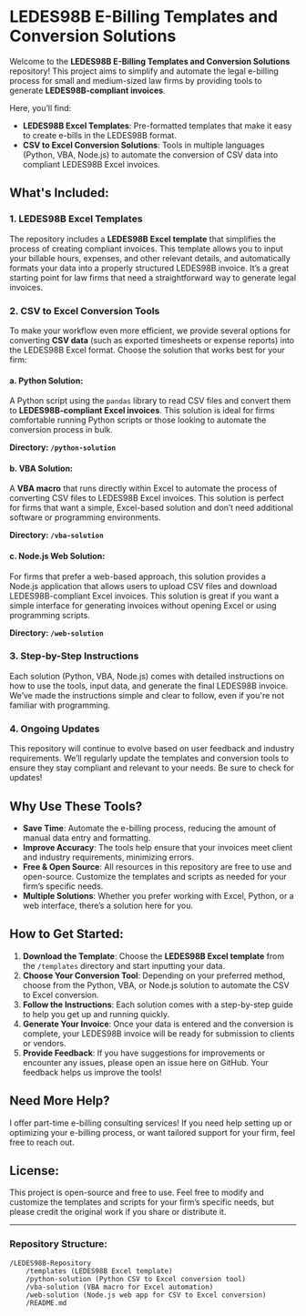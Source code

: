 # LEDES98B E-Billing Templates and Conversion Solutions

Welcome to the **LEDES98B E-Billing Templates and Conversion Solutions** repository! This project aims to simplify and automate the legal e-billing process for small and medium-sized law firms by providing tools to generate **LEDES98B-compliant invoices**.

Here, you’ll find:

- **LEDES98B Excel Templates**: Pre-formatted templates that make it easy to create e-bills in the LEDES98B format.
- **CSV to Excel Conversion Solutions**: Tools in multiple languages (Python, VBA, Node.js) to automate the conversion of CSV data into compliant LEDES98B Excel invoices.

## What's Included:

### 1. **LEDES98B Excel Templates**
The repository includes a **LEDES98B Excel template** that simplifies the process of creating compliant invoices. This template allows you to input your billable hours, expenses, and other relevant details, and automatically formats your data into a properly structured LEDES98B invoice. It’s a great starting point for law firms that need a straightforward way to generate legal invoices.

### 2. **CSV to Excel Conversion Tools**
To make your workflow even more efficient, we provide several options for converting **CSV data** (such as exported timesheets or expense reports) into the LEDES98B Excel format. Choose the solution that works best for your firm:

#### a. **Python Solution**:
A Python script using the `pandas` library to read CSV files and convert them to **LEDES98B-compliant Excel invoices**. This solution is ideal for firms comfortable running Python scripts or those looking to automate the conversion process in bulk.

**Directory: `/python-solution`**

#### b. **VBA Solution**:
A **VBA macro** that runs directly within Excel to automate the process of converting CSV files to LEDES98B Excel invoices. This solution is perfect for firms that want a simple, Excel-based solution and don’t need additional software or programming environments.

**Directory: `/vba-solution`**

#### c. **Node.js Web Solution**:
For firms that prefer a web-based approach, this solution provides a Node.js application that allows users to upload CSV files and download LEDES98B-compliant Excel invoices. This solution is great if you want a simple interface for generating invoices without opening Excel or using programming scripts.

**Directory: `/web-solution`**

### 3. **Step-by-Step Instructions**
Each solution (Python, VBA, Node.js) comes with detailed instructions on how to use the tools, input data, and generate the final LEDES98B invoice. We’ve made the instructions simple and clear to follow, even if you're not familiar with programming.

### 4. **Ongoing Updates**
This repository will continue to evolve based on user feedback and industry requirements. We’ll regularly update the templates and conversion tools to ensure they stay compliant and relevant to your needs. Be sure to check for updates!

## Why Use These Tools?

- **Save Time**: Automate the e-billing process, reducing the amount of manual data entry and formatting.
- **Improve Accuracy**: The tools help ensure that your invoices meet client and industry requirements, minimizing errors.
- **Free & Open Source**: All resources in this repository are free to use and open-source. Customize the templates and scripts as needed for your firm’s specific needs.
- **Multiple Solutions**: Whether you prefer working with Excel, Python, or a web interface, there’s a solution here for you.

## How to Get Started:

1. **Download the Template**: Choose the **LEDES98B Excel template** from the `/templates` directory and start inputting your data.
2. **Choose Your Conversion Tool**: Depending on your preferred method, choose from the Python, VBA, or Node.js solution to automate the CSV to Excel conversion.
3. **Follow the Instructions**: Each solution comes with a step-by-step guide to help you get up and running quickly.
4. **Generate Your Invoice**: Once your data is entered and the conversion is complete, your LEDES98B invoice will be ready for submission to clients or vendors.
5. **Provide Feedback**: If you have suggestions for improvements or encounter any issues, please open an issue here on GitHub. Your feedback helps us improve the tools!

## Need More Help?

I offer part-time e-billing consulting services! If you need help setting up or optimizing your e-billing process, or want tailored support for your firm, feel free to reach out.

## License:

This project is open-source and free to use. Feel free to modify and customize the templates and scripts for your firm’s specific needs, but please credit the original work if you share or distribute it.

---

### Repository Structure:

```
/LEDES98B-Repository
    /templates (LEDES98B Excel template)
    /python-solution (Python CSV to Excel conversion tool)
    /vba-solution (VBA macro for Excel automation)
    /web-solution (Node.js web app for CSV to Excel conversion)
    /README.md


